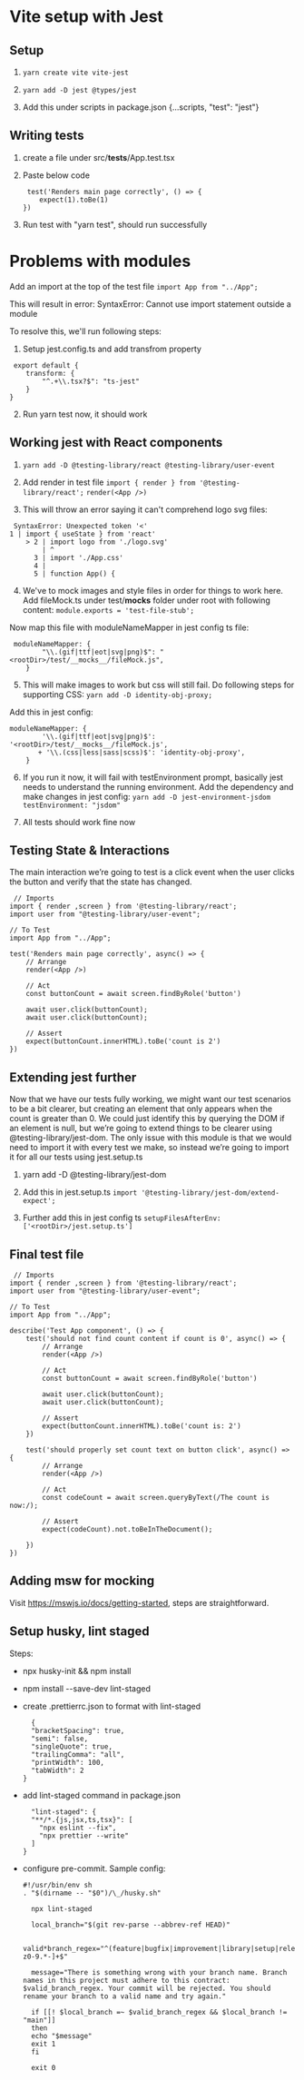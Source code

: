 # Vite setup with Jest

## Setup

1. `yarn create vite vite-jest `

2. `yarn add -D jest @types/jest`

3. Add this under scripts in package.json {...scripts, "test": "jest"}

## Writing tests

1. create a file under src/**tests**/App.test.tsx

2. Paste below code

   ```
    test('Renders main page correctly', () => {
       expect(1).toBe(1)
   })
   ```

3. Run test with "yarn test", should run successfully

# Problems with modules

Add an import at the top of the test file
`import App from "../App";`

This will result in error: SyntaxError: Cannot use import statement outside a module

To resolve this, we'll run following steps:

1. Setup jest.config.ts and add transfrom property

```
 export default {
    transform: {
        "^.+\\.tsx?$": "ts-jest"
    }
}
```

2. Run yarn test now, it should work

## Working jest with React components

1. `yarn add -D @testing-library/react @testing-library/user-event`

2. Add render in test file
   `import { render } from '@testing-library/react';`
   `render(<App />)`

3. This will throw an error saying it can't comprehend logo svg files:

```
 SyntaxError: Unexpected token '<'
1 | import { useState } from 'react'
    > 2 | import logo from './logo.svg'
        | ^
      3 | import './App.css'
      4 |
      5 | function App() {
```

4. We've to mock images and style files in order for things to work here. Add fileMock.ts under test/**mocks** folder under root with following content:
   `module.exports = 'test-file-stub';`

Now map this file with moduleNameMapper in jest config ts file:

```
 moduleNameMapper: {
        "\\.(gif|ttf|eot|svg|png)$": "<rootDir>/test/__mocks__/fileMock.js",
    }
```

5. This will make images to work but css will still fail. Do following steps for supporting CSS:
   `yarn add -D identity-obj-proxy;`

Add this in jest config:

```
moduleNameMapper: {
        '\\.(gif|ttf|eot|svg|png)$': '<rootDir>/test/__mocks__/fileMock.js',
       + '\\.(css|less|sass|scss)$': 'identity-obj-proxy',
    }
```

6. If you run it now, it will fail with testEnvironment prompt, basically jest needs to understand the running environment. Add the dependency and make changes in jest config:
   `yarn add -D jest-environment-jsdom`
   `testEnvironment: "jsdom"`

7. All tests should work fine now

## Testing State & Interactions

The main interaction we’re going to test is a click event when the user clicks the button and verify that the state has changed.

```
 // Imports
import { render ,screen } from '@testing-library/react';
import user from "@testing-library/user-event";

// To Test
import App from "../App";

test('Renders main page correctly', async() => {
    // Arrange
    render(<App />)

    // Act
    const buttonCount = await screen.findByRole('button')

    await user.click(buttonCount);
    await user.click(buttonCount);

    // Assert
    expect(buttonCount.innerHTML).toBe('count is 2')
})
```

## Extending jest further

Now that we have our tests fully working, we might want our test scenarios to be a bit clearer, but creating an element that only appears when the count is greater than 0. We could just identify this by querying the DOM if an element is null, but we’re going to extend things to be clearer using @testing-library/jest-dom. The only issue with this module is that we would need to import it with every test we make, so instead we’re going to import it for all our tests using jest.setup.ts

1. yarn add -D @testing-library/jest-dom

2. Add this in jest.setup.ts
   `import '@testing-library/jest-dom/extend-expect';`

3. Further add this in jest config ts
   `setupFilesAfterEnv: ['<rootDir>/jest.setup.ts']`

## Final test file

```
 // Imports
import { render ,screen } from '@testing-library/react';
import user from "@testing-library/user-event";

// To Test
import App from "../App";

describe('Test App component', () => {
    test('should not find count content if count is 0', async() => {
        // Arrange
        render(<App />)

        // Act
        const buttonCount = await screen.findByRole('button')

        await user.click(buttonCount);
        await user.click(buttonCount);

        // Assert
        expect(buttonCount.innerHTML).toBe('count is: 2')
    })

    test('should properly set count text on button click', async() => {
        // Arrange
        render(<App />)

        // Act
        const codeCount = await screen.queryByText(/The count is now:/);

        // Assert
        expect(codeCount).not.toBeInTheDocument();

    })
})
```

## Adding msw for mocking

Visit https://mswjs.io/docs/getting-started, steps are straightforward.

## Setup husky, lint staged

Steps:

- npx husky-init && npm install
- npm install --save-dev lint-staged
- create .prettierrc.json to format with lint-staged
  ```
    {
    "bracketSpacing": true,
    "semi": false,
    "singleQuote": true,
    "trailingComma": "all",
    "printWidth": 100,
    "tabWidth": 2
  }
  ```
- add lint-staged command in package.json
  ```
    "lint-staged": {
    "**/*.{js,jsx,ts,tsx}": [
      "npx eslint --fix",
      "npx prettier --write"
    ]
  }
  ```
- configure pre-commit. Sample config:

  ```
  #!/usr/bin/env sh
  . "$(dirname -- "$0")/\_/husky.sh"

    npx lint-staged

    local_branch="$(git rev-parse --abbrev-ref HEAD)"

    valid*branch_regex="^(feature|bugfix|improvement|library|setup|release|hotfix)\/[a-z0-9.*-]+$"

    message="There is something wrong with your branch name. Branch names in this project must adhere to this contract: $valid_branch_regex. Your commit will be rejected. You should rename your branch to a valid name and try again."

    if [[! $local_branch =~ $valid_branch_regex && $local_branch != "main"]]
    then
    echo "$message"
    exit 1
    fi

    exit 0

  ```
